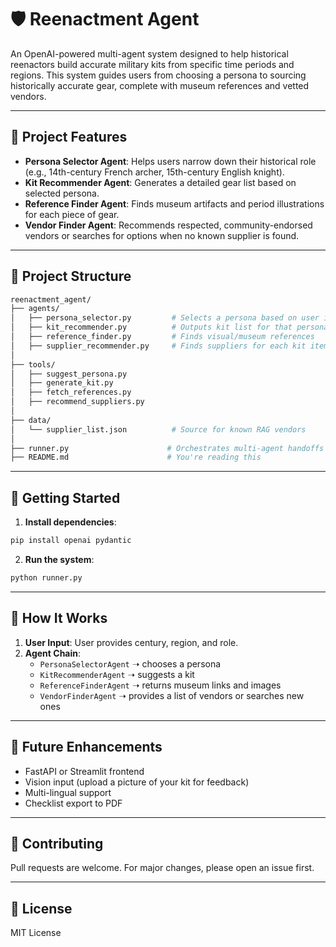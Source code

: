 # 🛡️ Reenactment Agent

An OpenAI-powered multi-agent system designed to help historical reenactors build accurate military kits from specific time periods and regions. This system guides users from choosing a persona to sourcing historically accurate gear, complete with museum references and vetted vendors.

---

## 🔧 Project Features

- **Persona Selector Agent**: Helps users narrow down their historical role (e.g., 14th-century French archer, 15th-century English knight).
- **Kit Recommender Agent**: Generates a detailed gear list based on selected persona.
- **Reference Finder Agent**: Finds museum artifacts and period illustrations for each piece of gear.
- **Vendor Finder Agent**: Recommends respected, community-endorsed vendors or searches for options when no known supplier is found.

---

## 🧱 Project Structure

```bash
reenactment_agent/
├── agents/
│   ├── persona_selector.py         # Selects a persona based on user input
│   ├── kit_recommender.py          # Outputs kit list for that persona
│   ├── reference_finder.py         # Finds visual/museum references
│   ├── supplier_recommender.py     # Finds suppliers for each kit item
│
├── tools/
│   ├── suggest_persona.py
│   ├── generate_kit.py
│   ├── fetch_references.py
│   ├── recommend_suppliers.py
│
├── data/
│   └── supplier_list.json          # Source for known RAG vendors
│
├── runner.py                      # Orchestrates multi-agent handoffs
├── README.md                      # You're reading this
```

---

## 🚀 Getting Started

1. **Install dependencies**:
```bash
pip install openai pydantic
```

2. **Run the system**:
```bash
python runner.py
```

---

## 🧠 How It Works

1. **User Input**: User provides century, region, and role.
2. **Agent Chain**:
   - `PersonaSelectorAgent` ➝ chooses a persona
   - `KitRecommenderAgent` ➝ suggests a kit
   - `ReferenceFinderAgent` ➝ returns museum links and images
   - `VendorFinderAgent` ➝ provides a list of vendors or searches new ones

---

## 📌 Future Enhancements

- FastAPI or Streamlit frontend
- Vision input (upload a picture of your kit for feedback)
- Multi-lingual support
- Checklist export to PDF

---

## 🤝 Contributing

Pull requests are welcome. For major changes, please open an issue first.

---

## 📜 License

MIT License
